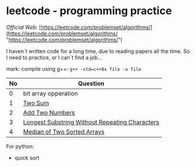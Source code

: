 # leetcode - programming practice

*Official Web*: [https://leetcode.com/problemset/algorithms/](https://leetcode.com/problemset/algorithms/ "https://leetcode.com/problemset/algorithms/")

I haven\`t written code for a long time, due to reading papers all the time. So I need to practice, or I can\`t find a job...

mark: compile using g++: `g++ -std=c++0x file -o file `

| No | Question |
|---| ----- |
|0|bit array opperation|
|1|[Two Sum](https://oj.leetcode.com/problems/two-sum/)|
|2|[Add Two Numbers](https://oj.leetcode.com/problems/add-two-numbers/)|
|3|[Longest Substring Without Repeating Characters](https://oj.leetcode.com/problems/longest-substring-without-repeating-characters/)|
|4|[Median of Two Sorted Arrays](https://oj.leetcode.com/problems/median-of-two-sorted-arrays/)|

For python:

* quick sort
